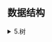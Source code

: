 ## 数据结构  
 <details><summary>5.树</summary>

5.1  
5.2  
5.3  
5.4  
5.5  
5.6  
5.7  
5.8  
5.9  [哈夫曼树((https://github.com/Minichiellon/MyNotes/blob/main/%E6%95%B0%E6%8D%AE%E7%BB%93%E6%9E%84/5.%E6%A0%91/5.9%E5%93%88%E5%A4%AB%E6%9B%BC%E6%A0%91.md)
   
 </details>
